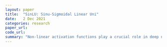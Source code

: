 ```yaml
---
layout: paper
title:  "SinLU: Sinu-Sigmoidal Linear Uni"
date:   2 Dec 2021
categories: research
paper_url: 
code_url: 
summary: "Non-linear activation functions play a crucial role in deep neural networks, influencing computational complexity and approximation capabilities. Introducing learnable parameters to activation functions typically enhances performance. This study introduces Sinu-sigmoidal Linear Unit (SinLU), formulated as SinLU(x) = (x + a sin bx) · σ(x), integrating a sine wave for added functionality over traditional linear units. Two trainable parameters control sinusoidal participation, facilitating easy training and fast convergence. SinLU's performance is compared to ReLU, GELU, and SiLU across various domains and models on standard datasets, demonstrating its robustness and superior performance due to its incorporation of trainable sine wave parameters."
---
```


